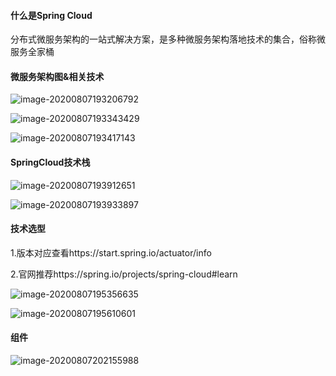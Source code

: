 #### 什么是Spring Cloud

分布式微服务架构的一站式解决方案，是多种微服务架构落地技术的集合，俗称微服务全家桶

#### 微服务架构图&相关技术

![image-20200807193206792](https://i.loli.net/2020/08/07/uIMFaDbJsL9YzWr.png)

![image-20200807193343429](https://i.loli.net/2020/08/07/Jj3QmrF8gq6sabh.png)

![image-20200807193417143](https://i.loli.net/2020/08/07/GMKeiAfJ8bLQPwj.png)

#### SpringCloud技术栈

![image-20200807193912651](https://i.loli.net/2020/08/07/ZWeTkAJXFQpLiEz.png)

![image-20200807193933897](https://i.loli.net/2020/08/07/O7V5L2HJGyohPb3.png)

#### 技术选型

1.版本对应查看https://start.spring.io/actuator/info

2.官网推荐https://spring.io/projects/spring-cloud#learn

![image-20200807195356635](https://i.loli.net/2020/08/07/DFuzo25qEla1kmt.png)

![image-20200807195610601](https://i.loli.net/2020/08/07/5l8HCFIZzsgr73j.png)

#### 组件

![image-20200807202155988](https://i.loli.net/2020/08/07/6SqfXLUEAxOwCNt.png)